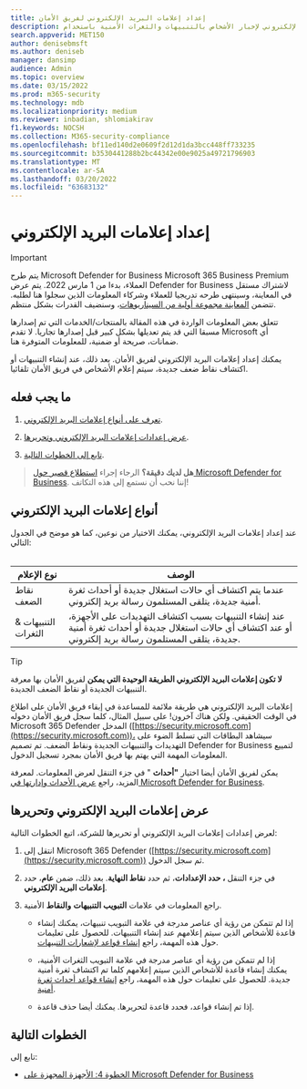 ```yaml
---
title: إعداد إعلامات البريد الإلكتروني لفريق الأمان
description: إعداد إعلامات البريد الإلكتروني لإخبار الأشخاص بالتنبيهات والثغرات الأمنية باستخدام Microsoft Defender for Business
search.appverid: MET150
author: denisebmsft
ms.author: deniseb
manager: dansimp
audience: Admin
ms.topic: overview
ms.date: 03/15/2022
ms.prod: m365-security
ms.technology: mdb
ms.localizationpriority: medium
ms.reviewer: inbadian, shlomiakirav
f1.keywords: NOCSH
ms.collection: M365-security-compliance
ms.openlocfilehash: bf11ed140d2e0609f2d12d1da3bcc448ff733235
ms.sourcegitcommit: b3530441288b2bc44342e00e9025a49721796903
ms.translationtype: MT
ms.contentlocale: ar-SA
ms.lasthandoff: 03/20/2022
ms.locfileid: "63683132"
---
```

# <a name="set-up-email-notifications"></a>إعداد إعلامات البريد الإلكتروني

> [!IMPORTANT]
> يتم طرح Microsoft Defender for Business Microsoft 365 Business Premium العملاء[](../../business-premium/index.md)، بدءا من 1 مارس 2022. يتم عرض Defender for Business لاشتراك مستقل في المعاينة، وسينتهى طرحه تدريجيا للعملاء وشركاء المعلومات الذين سجلوا هنا [](https://aka.ms/mdb-preview) لطلبه. تتضمن [المعاينة مجموعة أولية من السيناريوهات](mdb-tutorials.md#try-these-preview-scenarios)، وسنضيف القدرات بشكل منتظم.
> 
> تتعلق بعض المعلومات الواردة في هذه المقالة بالمنتجات/الخدمات التي تم إصدارها مسبقا التي قد يتم تعديلها بشكل كبير قبل إصدارها تجاريا. لا تقدم Microsoft أي ضمانات، صريحة أو ضمنية، للمعلومات المتوفرة هنا. 

يمكنك إعداد إعلامات البريد الإلكتروني لفريق الأمان. بعد ذلك، عند إنشاء التنبيهات أو اكتشاف نقاط ضعف جديدة، سيتم إعلام الأشخاص في فريق الأمان تلقائيا. 

## <a name="what-to-do"></a>ما يجب فعله

1. [تعرف على أنواع إعلامات البريد الإلكتروني](#types-of-email-notifications).

2. [عرض إعدادات إعلامات البريد الإلكتروني وتحريرها](#view-and-edit-email-notifications).

3. [تابع إلى الخطوات التالية](#next-steps).


>
> **هل لديك دقيقة؟**
> الرجاء إجراء <a href="https://microsoft.qualtrics.com/jfe/form/SV_0JPjTPHGEWTQr4y" target="_blank">استطلاع قصير حول Microsoft Defender for Business</a>. إننا نحب أن نستمع إلى هذه التكاتف!
>

## <a name="types-of-email-notifications"></a>أنواع إعلامات البريد الإلكتروني

عند إعداد إعلامات البريد الإلكتروني، يمكنك الاختيار من نوعين، كما هو موضح في الجدول التالي: <br/><br/>

| نوع الإعلام  | الوصف  |
|---------|---------|
| نقاط الضعف  | عندما يتم اكتشاف أي حالات استغلال جديدة أو أحداث ثغرة أمنية جديدة، يتلقى المستلمون رسالة بريد إلكتروني. |
| التنبيهات & الثغرات  | عند إنشاء التنبيهات بسبب اكتشاف التهديدات على الأجهزة، أو عند اكتشاف أي حالات استغلال جديدة أو أحداث ثغرة أمنية جديدة، يتلقى المستلمون رسالة بريد إلكتروني. |

> [!TIP]
> **لا تكون إعلامات البريد الإلكتروني الطريقة الوحيدة التي يمكن** لفريق الأمان بها معرفة التنبيهات الجديدة أو نقاط الضعف الجديدة.
> 
> إعلامات البريد الإلكتروني هي طريقة ملائمة للمساعدة في إبقاء فريق الأمان على اطلاع في الوقت الحقيقي. ولكن هناك آخرون! على سبيل المثال، كلما سجل فريق الأمان دخوله Microsoft 365 Defender المدخل ([https://security.microsoft.com](https://security.microsoft.com))، سيشاهد البطاقات التي تسلط الضوء على التهديدات والتنبيهات الجديدة ونقاط الضعف. تم تصميم Defender for Business لتمييع المعلومات المهمة التي يهتم بها فريق الأمان بمجرد تسجيل الدخول.
> 
> يمكن لفريق الأمان أيضا اختيار **"أحداث** " في جزء التنقل لعرض المعلومات. لمعرفة المزيد، راجع [عرض الأحداث وإدارتها في Microsoft Defender for Business](mdb-view-manage-incidents.md).

## <a name="view-and-edit-email-notifications"></a>عرض إعلامات البريد الإلكتروني وتحريرها

لعرض إعدادات إعلامات البريد الإلكتروني أو تحريرها للشركة، اتبع الخطوات التالية:

1. انتقل إلى Microsoft 365 Defender ([https://security.microsoft.com](https://security.microsoft.com)) ثم سجل الدخول.

2. في جزء التنقل **، حدد الإعدادات**، ثم حدد **نقاط النهاية**. بعد ذلك، ضمن **عام**، حدد **إعلامات البريد الإلكتروني**. 

3. راجع المعلومات في علامات **التبويب التنبيهات** **والنقاط** الأمنية.

   - إذا لم تتمكن من رؤية أي عناصر مدرجة في علامة التبويب تنبيهات، يمكنك إنشاء قاعدة للأشخاص الذين سيتم إعلامهم عند إنشاء التنبيهات. للحصول على تعليمات حول هذه المهمة، راجع [إنشاء قواعد لإشعارات التنبيهات](../defender-endpoint/configure-email-notifications.md).

   - إذا لم تتمكن من رؤية أي عناصر مدرجة في علامة التبويب الثغرات  الأمنية، يمكنك إنشاء قاعدة للأشخاص الذين سيتم إعلامهم كلما تم اكتشاف ثغرة أمنية جديدة. للحصول على تعليمات حول هذه المهمة، راجع [إنشاء قواعد أحداث ثغرة أمنية](../defender-endpoint/configure-vulnerability-email-notifications.md).

   - إذا تم إنشاء قواعد، فحدد قاعدة لتحريرها. يمكنك أيضا حذف قاعدة. 

## <a name="next-steps"></a>الخطوات التالية

تابع إلى:

- [الخطوة 4: الأجهزة المجهزة على Microsoft Defender for Business](mdb-onboard-devices.md)
